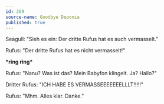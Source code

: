 ```yaml
---
id: 269
source-name: Goodbye Deponia
published: true
---
```


<p>Seagull: "Sieh es ein: Der dritte Rufus hat es auch vermasselt."</p>

<p>Rufus: "Der dritte Rufus hat es nicht vermasselt!"</p>

<p><strong>*ring ring*</strong></p>

<p>Rufus: "Nanu? Was ist das? Mein Babyfon klingelt. Ja? Hallo?"</p>

<p>Dritter Rufus: "ICH HABE ES VERMASSEEEEEEELLLT!!!!!"</p>

<p>Rufus: "Mhm. Alles klar. Danke."</p>



